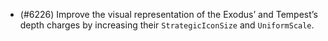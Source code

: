 - (#6226) Improve the visual representation of the Exodus’ and Tempest’s depth charges by increasing their `StrategicIconSize` and `UniformScale`.